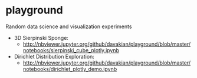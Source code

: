 # playground
Random data science and visualization experiments

- 3D Sierpinski Sponge:
  - http://nbviewer.jupyter.org/github/davakian/playground/blob/master/notebooks/sierpinski_cube_plotly.ipynb
- Dirichlet Distribution Exploration:
  - http://nbviewer.jupyter.org/github/davakian/playground/blob/master/notebooks/dirichlet_plotly_demo.ipynb
